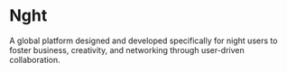# Nght
A global platform designed and developed specifically for night users to foster business, creativity, and networking through user-driven collaboration.

